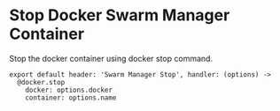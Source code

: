 
# Stop Docker Swarm Manager Container

Stop the docker container using docker stop command.

    export default header: 'Swarm Manager Stop', handler: (options) ->
      @docker.stop
        docker: options.docker
        container: options.name
